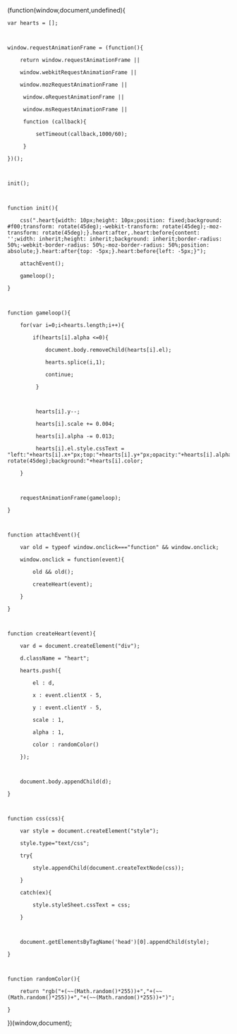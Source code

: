 (function(window,document,undefined){

    var hearts = [];

    

    window.requestAnimationFrame = (function(){

        return window.requestAnimationFrame || 

        window.webkitRequestAnimationFrame ||

        window.mozRequestAnimationFrame ||

         window.oRequestAnimationFrame ||

         window.msRequestAnimationFrame ||

         function (callback){

             setTimeout(callback,1000/60);

         }

    })();

    

    init();

 

    function init(){

        css(".heart{width: 10px;height: 10px;position: fixed;background: #f00;transform: rotate(45deg);-webkit-transform: rotate(45deg);-moz-transform: rotate(45deg);}.heart:after,.heart:before{content: '';width: inherit;height: inherit;background: inherit;border-radius: 50%;-webkit-border-radius: 50%;-moz-border-radius: 50%;position: absolute;}.heart:after{top: -5px;}.heart:before{left: -5px;}");

        attachEvent();

        gameloop();

    }

 

    function gameloop(){

        for(var i=0;i<hearts.length;i++){

            if(hearts[i].alpha <=0){

                document.body.removeChild(hearts[i].el);

                hearts.splice(i,1);

                continue;

             }

 

             hearts[i].y--;

             hearts[i].scale += 0.004;

             hearts[i].alpha -= 0.013;

             hearts[i].el.style.cssText = "left:"+hearts[i].x+"px;top:"+hearts[i].y+"px;opacity:"+hearts[i].alpha+";transform:scale("+hearts[i].scale+","+hearts[i].scale+") rotate(45deg);background:"+hearts[i].color;

        }

 

        requestAnimationFrame(gameloop);

    }

 

    function attachEvent(){

        var old = typeof window.onclick==="function" && window.onclick;

        window.onclick = function(event){

            old && old();

            createHeart(event);

        }

    }

 

    function createHeart(event){

        var d = document.createElement("div");

        d.className = "heart";

        hearts.push({

            el : d,

            x : event.clientX - 5,

            y : event.clientY - 5,

            scale : 1,

            alpha : 1,

            color : randomColor()

        });

 

        document.body.appendChild(d);

    }

 

    function css(css){

        var style = document.createElement("style");

        style.type="text/css";

        try{

            style.appendChild(document.createTextNode(css));

        }

        catch(ex){

            style.styleSheet.cssText = css;

        }

 

        document.getElementsByTagName('head')[0].appendChild(style);

    }

 

    function randomColor(){

        return "rgb("+(~~(Math.random()*255))+","+(~~(Math.random()*255))+","+(~~(Math.random()*255))+")";

    }

    

})(window,document);
